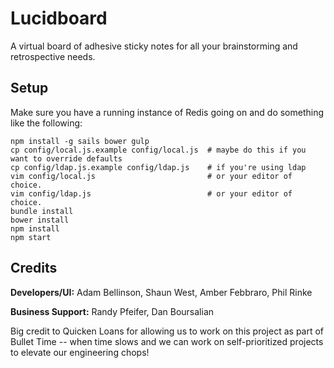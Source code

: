 # Lucidboard

A virtual board of adhesive sticky notes for all your brainstorming and retrospective needs.

## Setup

Make sure you have a running instance of Redis going on and do something like the following:

    npm install -g sails bower gulp
    cp config/local.js.example config/local.js  # maybe do this if you want to override defaults
    cp config/ldap.js.example config/ldap.js    # if you're using ldap
    vim config/local.js                         # or your editor of choice.
    vim config/ldap.js                          # or your editor of choice.
    bundle install
    bower install
    npm install
    npm start

## Credits

**Developers/UI:** Adam Bellinson, Shaun West, Amber Febbraro, Phil Rinke

**Business Support:** Randy Pfeifer, Dan Boursalian

Big credit to Quicken Loans for allowing us to work on this project as part of Bullet Time -- when time slows and we can work on self-prioritized projects to elevate our engineering chops!
